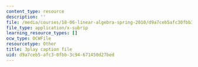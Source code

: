 ```yaml
---
content_type: resource
description: ''
file: /media/courses/18-06-linear-algebra-spring-2010/d9a7ceb5afc30fbb3c94671450d27bed_JibVXBElKL0.srt
file_type: application/x-subrip
learning_resource_types: []
ocw_type: OCWFile
resourcetype: Other
title: 3play caption file
uid: d9a7ceb5-afc3-0fbb-3c94-671450d27bed
---
```

